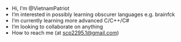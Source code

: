 - Hi, I’m @VietnamPatriot
- I’m interested in possibly learning obscurer languages e.g. brainfck
- I’m currently learning more advanced C/C++/C#
- I’m looking to collaborate on anything
- How to reach me (at scp2295.1@gmail.com)

<!---
VietnamPatriot/VietnamPatriot is a ✨ special ✨ repository because its `README.md` (this file) appears on your GitHub profile.
You can click the Preview link to take a look at your changes.
--->
